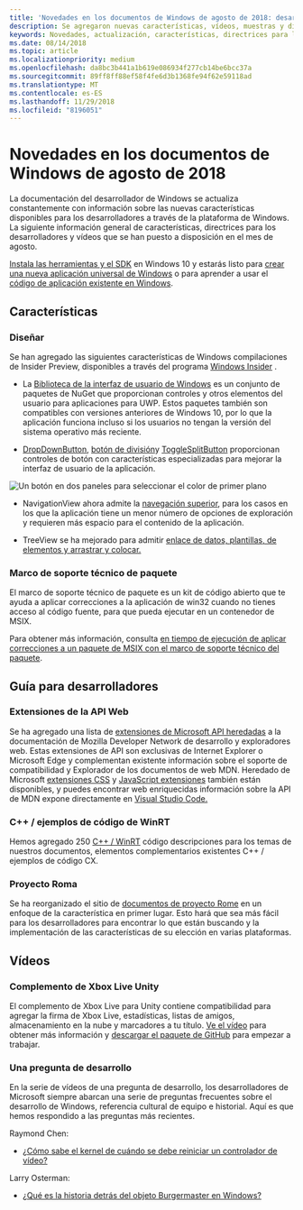 ```yaml
---
title: 'Novedades en los documentos de Windows de agosto de 2018: desarrollar aplicaciones para UWP'
description: Se agregaron nuevas características, vídeos, muestras y directrices para los desarrolladores a la documentación de desarrollador de Windows 10 de agosto de 2018.
keywords: Novedades, actualización, características, directrices para los desarrolladores, Windows 10, agosto
ms.date: 08/14/2018
ms.topic: article
ms.localizationpriority: medium
ms.openlocfilehash: da8bc3b441a1b619e086934f277cb14be6bcc37a
ms.sourcegitcommit: 89ff8ff88ef58f4fe6d3b1368fe94f62e59118ad
ms.translationtype: MT
ms.contentlocale: es-ES
ms.lasthandoff: 11/29/2018
ms.locfileid: "8196051"
---
```

# <a name="whats-new-in-the-windows-developer-docs-in-august-2018"></a>Novedades en los documentos de Windows de agosto de 2018

La documentación del desarrollador de Windows se actualiza constantemente con información sobre las nuevas características disponibles para los desarrolladores a través de la plataforma de Windows. La siguiente información general de características, directrices para los desarrolladores y vídeos que se han puesto a disposición en el mes de agosto.

[Instala las herramientas y el SDK](http://go.microsoft.com/fwlink/?LinkId=821431) en Windows 10 y estarás listo para [crear una nueva aplicación universal de Windows](../get-started/create-uwp-apps.md) o para aprender a usar el [código de aplicación existente en Windows](../porting/index.md).

## <a name="features"></a>Características

### <a name="design"></a>Diseñar

Se han agregado las siguientes características de Windows compilaciones de Insider Preview, disponibles a través del programa [Windows Insider](https://insider.windows.com/) .

* La [Biblioteca de la interfaz de usuario de Windows](https://aka.ms/winui-docs) es un conjunto de paquetes de NuGet que proporcionan controles y otros elementos del usuario para aplicaciones para UWP. Estos paquetes también son compatibles con versiones anteriores de Windows 10, por lo que la aplicación funciona incluso si los usuarios no tengan la versión del sistema operativo más reciente.

* [DropDownButton](../design/controls-and-patterns/buttons.md#create-a-drop-down-button), [botón de división](../design/controls-and-patterns/buttons.md#create-a-split-button)y [ToggleSplitButton](../design/controls-and-patterns/buttons.md#create-a-toggle-split-button) proporcionan controles de botón con características especializadas para mejorar la interfaz de usuario de la aplicación.

![Un botón en dos paneles para seleccionar el color de primer plano](../design/controls-and-patterns/images/split-button-rtb.png)

* NavigationView ahora admite la [navegación superior](../design/controls-and-patterns/navigationview.md), para los casos en los que la aplicación tiene un menor número de opciones de exploración y requieren más espacio para el contenido de la aplicación.

* TreeView se ha mejorado para admitir [enlace de datos, plantillas, de elementos y arrastrar y colocar.](../design/controls-and-patterns/tree-view.md)

### <a name="package-support-framework"></a>Marco de soporte técnico de paquete

El marco de soporte técnico de paquete es un kit de código abierto que te ayuda a aplicar correcciones a la aplicación de win32 cuando no tienes acceso al código fuente, para que pueda ejecutar en un contenedor de MSIX.

Para obtener más información, consulta [en tiempo de ejecución de aplicar correcciones a un paquete de MSIX con el marco de soporte técnico del paquete](../porting/package-support-framework.md).

## <a name="developer-guidance"></a>Guía para desarrolladores

### <a name="web-api-extensions"></a>Extensiones de la API Web

Se ha agregado una lista de [extensiones de Microsoft API heredadas](https://developer.mozilla.org/docs/Web/API/Microsoft_API_extensions) a la documentación de Mozilla Developer Network de desarrollo y exploradores web. Estas extensiones de API son exclusivas de Internet Explorer o Microsoft Edge y complementan existente información sobre el soporte de compatibilidad y Explorador de los documentos de web MDN. Heredado de Microsoft [extensiones CSS](https://developer.mozilla.org/docs/Web/CSS/Microsoft_Extensions) y [JavaScript extensiones](https://developer.mozilla.org/docs/Web/JavaScript/Microsoft_JavaScript_extensions) también están disponibles, y puedes encontrar web enriquecidas información sobre la API de MDN expone directamente en [Visual Studio Code.](https://code.visualstudio.com/updates/v1_25#_new-css-pseudo-selectors-and-pseudo-elements-from-mdn)

### <a name="cwinrt-code-examples"></a>C++ / ejemplos de código de WinRT

Hemos agregado 250 [C++ / WinRT](../cpp-and-winrt-apis/index.md) código descripciones para los temas de nuestros documentos, elementos complementarios existentes C++ / ejemplos de código CX.

### <a name="project-rome"></a>Proyecto Roma

Se ha reorganizado el sitio de [documentos de proyecto Rome](https://docs.microsoft.com/windows/project-rome/) en un enfoque de la característica en primer lugar. Esto hará que sea más fácil para los desarrolladores para encontrar lo que están buscando y la implementación de las características de su elección en varias plataformas.

## <a name="videos"></a>Vídeos

### <a name="xbox-live-unity-plugin"></a>Complemento de Xbox Live Unity

El complemento de Xbox Live para Unity contiene compatibilidad para agregar la firma de Xbox Live, estadísticas, listas de amigos, almacenamiento en la nube y marcadores a tu título. [Ve el vídeo](https://youtu.be/fVQZ-YgwNpY) para obtener más información y [descargar el paquete de GitHub](https://aka.ms/UnityPlugin) para empezar a trabajar.

### <a name="one-dev-question"></a>Una pregunta de desarrollo

En la serie de vídeos de una pregunta de desarrollo, los desarrolladores de Microsoft siempre abarcan una serie de preguntas frecuentes sobre el desarrollo de Windows, referencia cultural de equipo e historial. Aquí es que hemos respondido a las preguntas más recientes.

Raymond Chen:

* [¿Cómo sabe el kernel de cuándo se debe reiniciar un controlador de vídeo?](https://youtu.be/3SNAdyO1l5c)

Larry Osterman:

* [¿Qué es la historia detrás del objeto Burgermaster en Windows?](https://youtu.be/0TDSbyAIvX0)